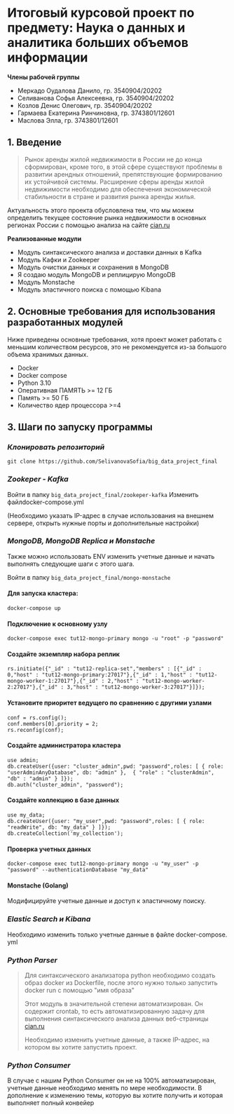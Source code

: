 # Итоговый курсовой проект по предмету: Наука о данных и аналитика больших объемов информации

**Члены рабочей группы**

* Меркадо Оудалова Данило, гр. 3540904/20202
* Селиванова Софья Алексеевна, гр. 3540904/20202
* Козлов Денис Олегович, гр. 3540904/20202
* Гармаева Екатерина Ринчиновна, гр. 3743801/12601
* Маслова Элла, гр. 3743801/12601

## 1. Введение

> Рынок аренды жилой недвижимости в России не до конца сформирован, кроме того, в этой сфере существуют проблемы в развитии арендных отношений, препятствующие формированию их устойчивой системы. Расширение сферы аренды жилой недвижимости необходимо для обеспечения экономической стабильности в стране и развития рынка аренды жилья.

Актуальность этого проекта обусловлена тем, что мы можем определить текущее состояние рынка недвижимости в основных регионах России с помощью анализа на сайте [cian.ru](cian.ru)

**Реализованные модули**

* Модуль синтаксического анализа и доставки данных в Kafka
* Модуль Кафки и Zookeeper
* Модуль очистки данных и сохранения в MongoDB
* Я создаю модуль MongoDB и реплицирую MongoDB
* Модуль Monstache
* Модуль эластичного поиска с помощью Kibana

## 2. Основные требования для использования разработанных модулей


Ниже приведены основные требования, хотя проект может работать с меньшим количеством ресурсов, это не рекомендуется из-за большого объема хранимых данных.

* Docker
* Docker compose
* Python 3.10
* Оперативная ПАМЯТЬ >= 12 ГБ
* Память >= 50 ГБ
* Количество ядер процессора >=4

## 3. Шаги по запуску программы

### _Клонировать репозиторий_
`git clone https://github.com/SelivanovaSofia/big_data_project_final`

### _Zookeper - Kafka_
Войти в папку `big_data_project_final/zookeper-kafka`
Изменить файлdocker-compose.yml

(Необходимо указать IP-адрес в случае использования на внешнем сервере, открыть нужные порты и дополнительные настройки)

### _MongoDB, MongoDB Replica и Monstache_

Также можно использовать ENV изменить учетные данные и начать выполнять следующие шаги с этого шага.

Войти в папку `big_data_project_final/mongo-monstache`

#### Для запуска кластера:
```
docker-compose up
```

#### Подключение к основному узлу
```
docker-compose exec tut12-mongo-primary mongo -u "root" -p "password"
```

#### Создайте экземпляр набора реплик
```
rs.initiate({"_id" : "tut12-replica-set","members" : [{"_id" : 0,"host" : "tut12-mongo-primary:27017"},{"_id" : 1,"host" : "tut12-mongo-worker-1:27017"},{"_id" : 2,"host" : "tut12-mongo-worker-2:27017"},{"_id" : 3,"host" : "tut12-mongo-worker-3:27017"}]});
```

#### Установите приоритет ведущего по сравнению с другими узлами
```
conf = rs.config();
conf.members[0].priority = 2;
rs.reconfig(conf);
```

#### Создайте администратора кластера
```
use admin;
db.createUser({user: "cluster_admin",pwd: "password",roles: [ { role: "userAdminAnyDatabase", db: "admin" },  { "role" : "clusterAdmin", "db" : "admin" } ]});
db.auth("cluster_admin", "password");
```

#### Создайте коллекцию в базе данных
```
use my_data;
db.createUser({user: "my_user",pwd: "password",roles: [ { role: "readWrite", db: "my_data" } ]});
db.createCollection('my_collection');
```

#### Проверка учетных данных
```
docker-compose exec tut12-mongo-primary mongo -u "my_user" -p "password" --authenticationDatabase "my_data"
```


#### Monstache (Golang)
Модифицируйте учетные данные и доступ к эластичному поиску.

### _Elastic Search и Kibana_

Необходимо изменить только учетные данные в файле docker-compose. yml

### _Python Parser_

> Для синтаксического анализатора python необходимо создать образ docker из Dockerfile, после этого нужно только запустить docker run с помощью "имя образа"
> 
> Этот модуль в значительной степени автоматизирован. Он содержит crontab, то есть автоматизированную задачу для выполнения синтаксического анализа данных веб-страницы [cian.ru](cian.ru)
> 
> Необходимо изменить учетные данные, а также IP-адрес, на котором вы хотите запустить проект.

### _Python Consumer_

В случае с нашим Python Consumer он не на 100% автоматизирован, учетные данные необходимо менять по мере необходимости. В дополнение к изменению темы, которую вы хотите получить и которая выполняет полный конвейер



